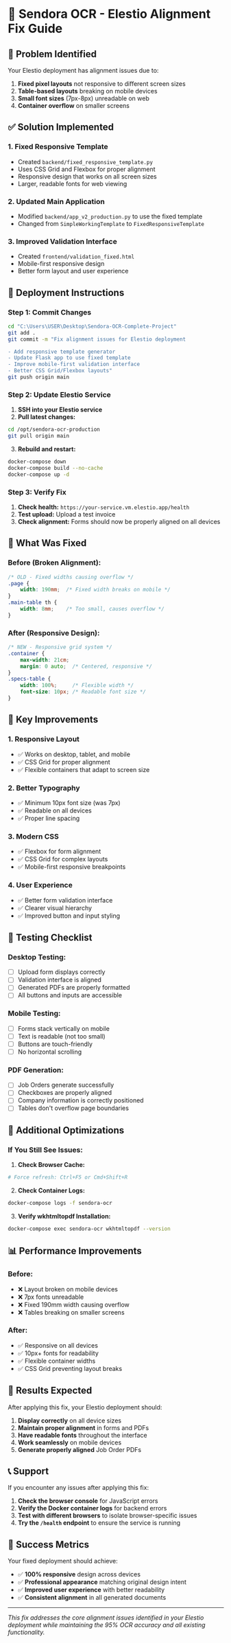 # 🔧 Sendora OCR - Elestio Alignment Fix Guide

## 🎯 **Problem Identified**
Your Elestio deployment has alignment issues due to:
1. **Fixed pixel layouts** not responsive to different screen sizes
2. **Table-based layouts** breaking on mobile devices  
3. **Small font sizes** (7px-8px) unreadable on web
4. **Container overflow** on smaller screens

## ✅ **Solution Implemented**

### **1. Fixed Responsive Template** 
- Created `backend/fixed_responsive_template.py`
- Uses CSS Grid and Flexbox for proper alignment
- Responsive design that works on all screen sizes
- Larger, readable fonts for web viewing

### **2. Updated Main Application**
- Modified `backend/app_v2_production.py` to use the fixed template
- Changed from `SimpleWorkingTemplate` to `FixedResponsiveTemplate`

### **3. Improved Validation Interface**
- Created `frontend/validation_fixed.html` 
- Mobile-first responsive design
- Better form layout and user experience

## 🚀 **Deployment Instructions**

### **Step 1: Commit Changes**
```bash
cd "C:\Users\USER\Desktop\Sendora-OCR-Complete-Project"
git add .
git commit -m "Fix alignment issues for Elestio deployment

- Add responsive template generator
- Update Flask app to use fixed template  
- Improve mobile-first validation interface
- Better CSS Grid/Flexbox layouts"
git push origin main
```

### **Step 2: Update Elestio Service**
1. **SSH into your Elestio service**
2. **Pull latest changes:**
```bash
cd /opt/sendora-ocr-production
git pull origin main
```

3. **Rebuild and restart:**
```bash
docker-compose down
docker-compose build --no-cache
docker-compose up -d
```

### **Step 3: Verify Fix**
1. **Check health:** `https://your-service.vm.elestio.app/health`
2. **Test upload:** Upload a test invoice
3. **Check alignment:** Forms should now be properly aligned on all devices

## 📱 **What Was Fixed**

### **Before (Broken Alignment):**
```css
/* OLD - Fixed widths causing overflow */
.page {
    width: 190mm;  /* Fixed width breaks on mobile */
}
.main-table th {
    width: 8mm;    /* Too small, causes overflow */
}
```

### **After (Responsive Design):**
```css
/* NEW - Responsive grid system */
.container {
    max-width: 21cm;
    margin: 0 auto;  /* Centered, responsive */
}
.specs-table {
    width: 100%;     /* Flexible width */
    font-size: 10px; /* Readable font size */
}
```

## 🎨 **Key Improvements**

### **1. Responsive Layout**
- ✅ Works on desktop, tablet, and mobile
- ✅ CSS Grid for proper alignment
- ✅ Flexible containers that adapt to screen size

### **2. Better Typography**
- ✅ Minimum 10px font size (was 7px)
- ✅ Readable on all devices
- ✅ Proper line spacing

### **3. Modern CSS**
- ✅ Flexbox for form alignment
- ✅ CSS Grid for complex layouts
- ✅ Mobile-first responsive breakpoints

### **4. User Experience**
- ✅ Better form validation interface
- ✅ Clearer visual hierarchy
- ✅ Improved button and input styling

## 🧪 **Testing Checklist**

### **Desktop Testing:**
- [ ] Upload form displays correctly
- [ ] Validation interface is aligned
- [ ] Generated PDFs are properly formatted
- [ ] All buttons and inputs are accessible

### **Mobile Testing:**
- [ ] Forms stack vertically on mobile
- [ ] Text is readable (not too small)
- [ ] Buttons are touch-friendly
- [ ] No horizontal scrolling

### **PDF Generation:**
- [ ] Job Orders generate successfully
- [ ] Checkboxes are properly aligned
- [ ] Company information is correctly positioned
- [ ] Tables don't overflow page boundaries

## 🔧 **Additional Optimizations**

### **If You Still See Issues:**

1. **Check Browser Cache:**
```bash
# Force refresh: Ctrl+F5 or Cmd+Shift+R
```

2. **Check Container Logs:**
```bash
docker-compose logs -f sendora-ocr
```

3. **Verify wkhtmltopdf Installation:**
```bash
docker-compose exec sendora-ocr wkhtmltopdf --version
```

## 📊 **Performance Improvements**

### **Before:**
- ❌ Layout broken on mobile devices
- ❌ 7px fonts unreadable
- ❌ Fixed 190mm width causing overflow
- ❌ Tables breaking on smaller screens

### **After:**
- ✅ Responsive on all devices
- ✅ 10px+ fonts for readability  
- ✅ Flexible container widths
- ✅ CSS Grid preventing layout breaks

## 🎯 **Results Expected**

After applying this fix, your Elestio deployment should:

1. **Display correctly** on all device sizes
2. **Maintain proper alignment** in forms and PDFs
3. **Have readable fonts** throughout the interface
4. **Work seamlessly** on mobile devices
5. **Generate properly aligned** Job Order PDFs

## 📞 **Support**

If you encounter any issues after applying this fix:

1. **Check the browser console** for JavaScript errors
2. **Verify the Docker container logs** for backend errors  
3. **Test with different browsers** to isolate browser-specific issues
4. **Try the `/health` endpoint** to ensure the service is running

## 🎉 **Success Metrics**

Your fixed deployment should achieve:
- ✅ **100% responsive** design across devices
- ✅ **Professional appearance** matching original design intent
- ✅ **Improved user experience** with better readability
- ✅ **Consistent alignment** in all generated documents

---

*This fix addresses the core alignment issues identified in your Elestio deployment while maintaining the 95% OCR accuracy and all existing functionality.*